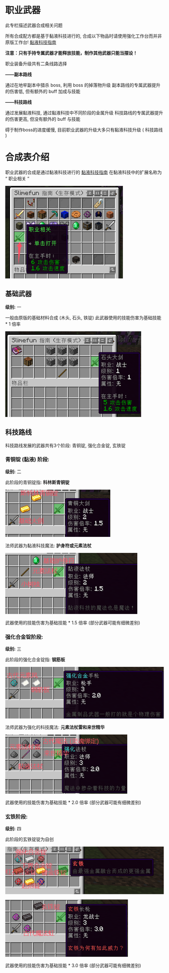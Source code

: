 
# 职业武器

此专栏描述武器合成相关问题

所有合成配方都是基于黏液科技进行的, 合成以下物品时请使用强化工作台而并非原版工作台!
[黏液科技指南](/slimefun/rule.md)
 
**注意：只有手持专属武器才能释放技能，制作其他武器只能当摆设！**

职业装备升级共有二条线路选择

**——副本路线**

通过在地牢副本中猎杀 boss, 利用 boss 的掉落物升级
副本路线的专属武器提升的伤害低, 但有额外的 buff 加成与技能

**——科技路线**

通过发展黏液科技, 通过黏液科技中不同阶段的金属升级
科技路线的专属武器提升的伤害更高, 但没有额外的 buff 与技能

碍于制作boss的进度缓慢, 目前职业武器的升级大多只有黏液科技升级 ( 科技路线 )

# 合成表介绍

职业武器的合成是通过黏液科技进行的 [黏液科技指南](/slimefun/rule.md)
在黏液科技中的扩展名称为 “ 职业相关 ”

![](_images/slimefun.png)

## 基础武器

**级别:** 一

一般由原版的基础材料合成 (木头, 石头, 铁锭)
此武器使用的技能伤害为基础技能 * 1 倍率

![](_images/level1.png)


## 科技路线

科技路线发展的武器共有3个阶段: 青铜锭, 强化合金锭, 玄铁锭

### 青铜锭 (黏液) 阶段: 

**级别:** 二

此阶段的青铜锭指: **科林斯青铜锭**

![](_images/level2.png)

法师武器为黏液科技魔法: **护身符或元素法杖**

![](_images/level2m.png)

武器使用的技能伤害为基础技能 * 1.5 倍率 (部分武器可能有细微差别)

### 强化合金锭阶段: 

**级别:** 三

此阶段的强化合金锭指: **钢筋板**

![](_images/level3.png)

法师武器为强化的科技魔法: **元素法杖雷和来世精华**

![](_images/level3m.png)

武器使用的技能伤害为基础技能 * 2.0 倍率 (部分武器可能有细微差别)

### 玄铁阶段: 

**级别:** 四

此阶段的玄铁锭锭为自创

![](_images/xuantie.png)

![](_images/level4.png)

武器使用的技能伤害为基础技能 * 3.0 倍率 (部分武器可能有细微差别)